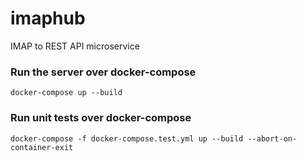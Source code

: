 # imaphub

IMAP to REST API microservice

### Run the server over docker-compose

```shell
docker-compose up --build
```

### Run unit tests over docker-compose

```shell
docker-compose -f docker-compose.test.yml up --build --abort-on-container-exit
```
